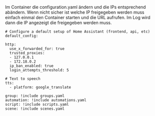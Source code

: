 Im Container die configuration.yaml ändern und die IPs entsprechend abändern.
Wenn nicht sicher ist welche IP freigegeben werden muss einfach einmal den Container starten und die URL aufrufen.
Im Log wird dann die IP angezeigt die freigegeben werden muss.

```
# Configure a default setup of Home Assistant (frontend, api, etc)
default_config:

http:
  use_x_forwarded_for: true
  trusted_proxies:
  - 127.0.0.1
  - 172.18.0.2
  ip_ban_enabled: true
  login_attempts_threshold: 5

# Text to speech
tts:
  - platform: google_translate

group: !include groups.yaml
automation: !include automations.yaml
script: !include scripts.yaml
scene: !include scenes.yaml
```
